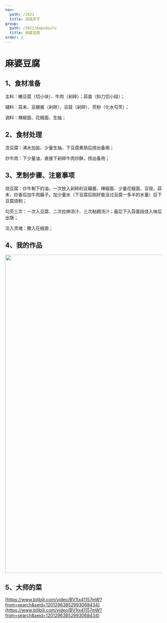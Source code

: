 ```yaml
---
nav:
  path: /2021
  title: 这就开干
group:
  path: /2021/mapodoufu
  title: 麻婆豆腐
order: 2
---
```


# 麻婆豆腐

## 1、食材准备

主料：嫩豆腐（切小块）、牛肉（剁碎）；蒜苗（斜刀切小段）；

辅料：蒜末、豆瓣酱（剁碎）、豆豉（剁碎）、芡粉（化水勾芡）；

调料：辣椒面、花椒面、生抽；

## 2、食材处理

烫豆腐：沸水加盐、少量生抽，下豆腐煮熟后捞出备用；

炒牛肉：下少量油，直接下剁碎牛肉炒酥，捞出备用；

## 3、烹制步骤、注意事项

烧豆腐：炒牛剩下的油，一次放入剁碎的豆瓣酱、辣椒面、少量花椒面、豆豉、蒜末，炒香后加牛肉臊子，加少量水（下豆腐后刚好能没过豆腐一多半的水量）后下豆腐烧制；

勾芡三次：一次入豆腐、二次拉伸汤汁、三次粘稠汤汁；最后下入蒜苗段烧入味后出锅；

注入灵魂：撒入花椒面；

## 4、我的作品

<img src="https://img.alicdn.com/imgextra/i2/O1CN01XQlotG1EsuFfu9o6Z_!!6000000000408-0-tps-4032-3024.jpg" width="1024"/>

## 5、大师的菜

[https://www.bilibili.com/video/BV1tx41157mW?from=search&seid=12012963852993068434](https://www.bilibili.com/video/BV1tx41157mW?from=search&seid=12012963852993068434)
